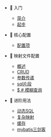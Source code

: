 * 🐶 入门 

   * [简介](jianjie)
   * [起步](qibu)

* 🦄 核心配置 

    * [配置项](mybatis-config)

* 🐹 映射文件配置

    * [概述](gaishu)
    * [CRUD](CRUD)
    * [参数传递](canshuchuandi)
    * [sql片段](sqlpianduan)
    * [$,#,模糊查询](mohuchaxun)

* 🙈 进阶用法

     * [动态SQL](dongtaiSQL)
     * [复杂映射](fuzayingshe)
     * [缓存](huancun)
     * [mybatis三剑客](sanjianke)
    


